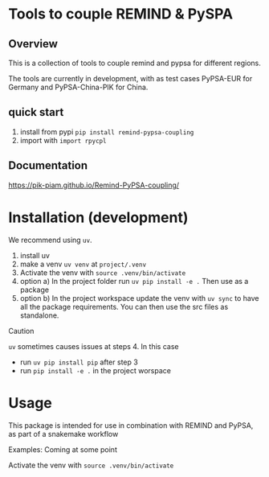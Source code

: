 # Tools to couple REMIND & PySPA

## Overview
This is a collection of tools to couple remind and pypsa for different regions.

The tools are currently in development, with as test cases PyPSA-EUR for Germany and PyPSA-China-PIK for China.

## quick start
1. install from pypi `pip install remind-pypsa-coupling`
2. import with `import rpycpl`

## Documentation
https://pik-piam.github.io/Remind-PyPSA-coupling/

# Installation (development)
We recommend using `uv`. 
1. install uv
2. make a venv `uv venv` at `project/.venv`
3. Activate the venv with `source .venv/bin/activate`
4. option a) In the project folder run `uv pip install -e .` Then use as a package
4. option b) In the project workspace update the venv with `uv sync` to have all the package requirements. You can then use the src files as standalone.

> [!CAUTION]
>  `uv` sometimes causes issues at steps 4. In this case 
> - run `uv pip install pip` after step 3
> - run `pip install -e .` in the project worspace

# Usage
This package is intended for use in combination with REMIND and PyPSA, as part of a snakemake workflow

Examples: Coming at some point

Activate the venv with `source .venv/bin/activate`



